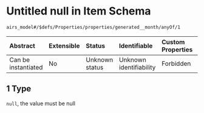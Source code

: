 # Untitled null in Item Schema

```txt
airs_model#/$defs/Properties/properties/generated__month/anyOf/1
```



| Abstract            | Extensible | Status         | Identifiable            | Custom Properties | Additional Properties | Access Restrictions | Defined In                                                                |
| :------------------ | :--------- | :------------- | :---------------------- | :---------------- | :-------------------- | :------------------ | :------------------------------------------------------------------------ |
| Can be instantiated | No         | Unknown status | Unknown identifiability | Forbidden         | Allowed               | none                | [model.schema.json\*](../../out/model.schema.json "open original schema") |

## 1 Type

`null`, the value must be null
